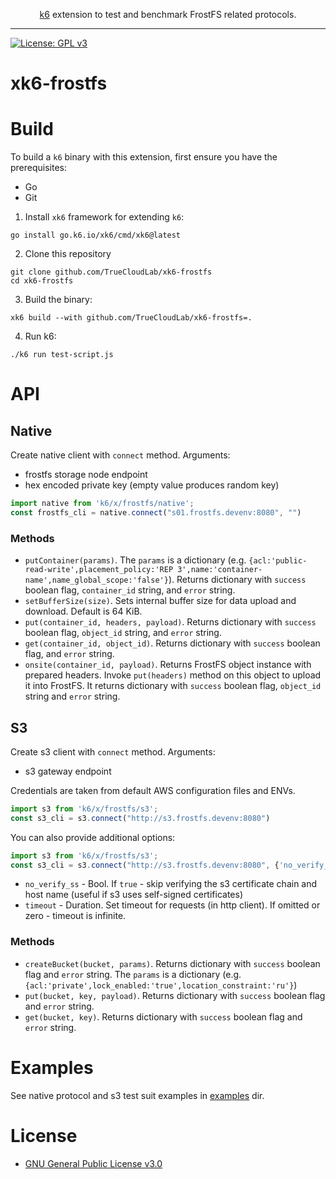 <p align="center">
  <a href="https://go.k6.io/k6">k6</a> extension to test and benchmark FrostFS related protocols.
</p>

---
[![License: GPL v3](https://img.shields.io/badge/License-GPLv3-blue.svg)](https://www.gnu.org/licenses/gpl-3.0)

# xk6-frostfs

# Build

To build a `k6` binary with this extension, first ensure you have the prerequisites:

- Go
- Git

1. Install `xk6` framework for extending `k6`:
```shell
go install go.k6.io/xk6/cmd/xk6@latest
```

2. Clone this repository
```shell
git clone github.com/TrueCloudLab/xk6-frostfs
cd xk6-frostfs
```

3. Build the binary:
```shell
xk6 build --with github.com/TrueCloudLab/xk6-frostfs=.
```

4. Run k6:
```shell
./k6 run test-script.js
```

# API

## Native

Create native client with `connect` method. Arguments:
- frostfs storage node endpoint
- hex encoded private key (empty value produces random key)

```js
import native from 'k6/x/frostfs/native';
const frostfs_cli = native.connect("s01.frostfs.devenv:8080", "")
```

### Methods
- `putContainer(params)`. The `params` is a dictionary (e.g. 
  `{acl:'public-read-write',placement_policy:'REP 3',name:'container-name',name_global_scope:'false'}`). 
  Returns dictionary with `success`
  boolean flag, `container_id` string, and `error` string.
- `setBufferSize(size)`. Sets internal buffer size for data upload and 
  download. Default is 64 KiB.
- `put(container_id, headers, payload)`. Returns dictionary with `success` 
  boolean flag, `object_id` string, and `error` string.
- `get(container_id, object_id)`. Returns dictionary with `success` boolean
  flag, and `error` string.
- `onsite(container_id, payload)`. Returns FrostFS object instance with prepared
  headers. Invoke `put(headers)` method on this object to upload it into FrostFS.
  It returns dictionary with `success` boolean flag, `object_id` string and
  `error` string.

## S3

Create s3 client with `connect` method. Arguments:
- s3 gateway endpoint

Credentials are taken from default AWS configuration files and ENVs.

```js
import s3 from 'k6/x/frostfs/s3';
const s3_cli = s3.connect("http://s3.frostfs.devenv:8080")
```

You can also provide additional options:
```js
import s3 from 'k6/x/frostfs/s3';
const s3_cli = s3.connect("http://s3.frostfs.devenv:8080", {'no_verify_ssl': 'true', 'timeout': '60s'})
```

* `no_verify_ss` - Bool. If `true` - skip verifying the s3 certificate chain and host name (useful if s3 uses self-signed certificates)
* `timeout` - Duration. Set timeout for requests (in http client). If omitted or zero - timeout is infinite.

### Methods
- `createBucket(bucket, params)`. Returns dictionary with `success` boolean flag
  and `error` string. The `params` is a dictionary (e.g. `{acl:'private',lock_enabled:'true',location_constraint:'ru'}`)
- `put(bucket, key, payload)`. Returns dictionary with `success` boolean flag 
  and `error` string.
- `get(bucket, key)`. Returns dictionary with `success` boolean flag and `error`
  string.

# Examples

See native protocol and s3 test suit examples in [examples](./examples) dir.

# License

- [GNU General Public License v3.0](LICENSE)
